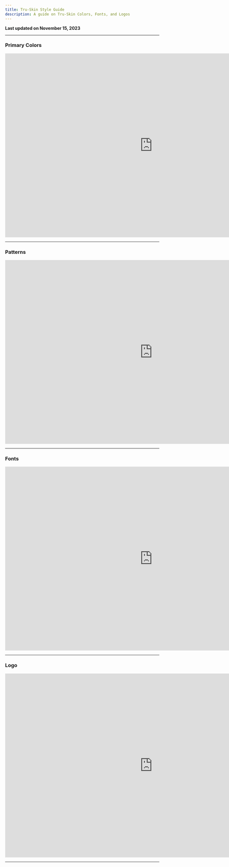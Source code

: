 ```yaml
---
title: Tru-Skin Style Guide
description: A guide on Tru-Skin Colors, Fonts, and Logos
---
```


**Last updated on November 15, 2023**

---

### **Primary Colors**

<iframe style="border: 1px solid rgba(0, 0, 0, 0.1);" width="800" height="450" src="https://www.figma.com/embed?embed_host=share&url=https%3A%2F%2Fwww.figma.com%2Ffile%2FVKDWji51XPHEwZg46VCnvt%2FTru-Skin-Style-Guide%3Ftype%3Ddesign%26node-id%3D3%253A708%26mode%3Ddesign%26t%3DsJVKNwGCgLp8c9fK-1" allowfullscreen></iframe>

---

### **Patterns**

<iframe style="border: 1px solid rgba(0, 0, 0, 0.1);" width="800" height="450" src="https://www.figma.com/embed?embed_host=share&url=https%3A%2F%2Fwww.figma.com%2Ffile%2FVKDWji51XPHEwZg46VCnvt%2FTru-Skin-Style-Guide%3Ftype%3Ddesign%26node-id%3D8%253A257%26mode%3Ddesign%26t%3DsJVKNwGCgLp8c9fK-1" allowfullscreen></iframe>

---

### **Fonts**

<iframe style="border: 1px solid rgba(0, 0, 0, 0.1);" width="800" height="450" src="https://www.figma.com/embed?embed_host=share&url=https%3A%2F%2Fwww.figma.com%2Ffile%2FVKDWji51XPHEwZg46VCnvt%2FTru-Skin-Style-Guide%3Ftype%3Ddesign%26node-id%3D11%253A344%26mode%3Ddesign%26t%3DsJVKNwGCgLp8c9fK-1" allowfullscreen></iframe>

---

### **Logo**

<iframe style="border: 1px solid rgba(0, 0, 0, 0.1);" width="800" height="450" src="https://www.figma.com/embed?embed_host=share&url=https%3A%2F%2Fwww.figma.com%2Ffile%2FVKDWji51XPHEwZg46VCnvt%2FTru-Skin-Style-Guide%3Ftype%3Ddesign%26node-id%3D12%253A552%26mode%3Ddesign%26t%3DsJVKNwGCgLp8c9fK-1" allowfullscreen></iframe>

---

<style> iframe {
      min-height: 600px;
    width: 100vw;
}
</style>